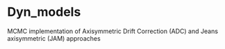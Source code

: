 # Dyn_models
MCMC implementation of Axisymmetric Drift Correction (ADC) and Jeans axisymmetric (JAM) approaches
